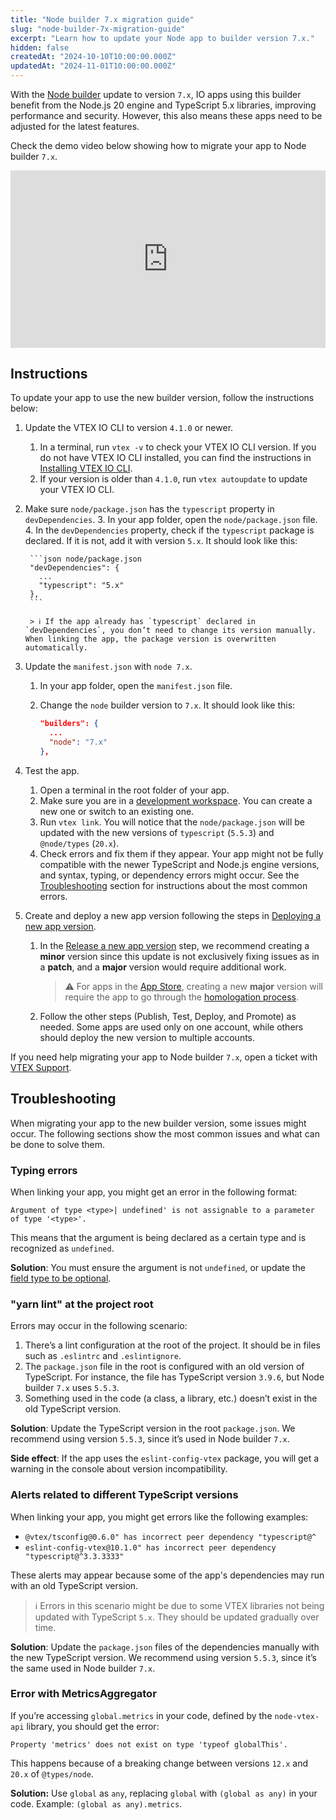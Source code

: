 ```yaml
---
title: "Node builder 7.x migration guide"
slug: "node-builder-7x-migration-guide"
excerpt: "Learn how to update your Node app to builder version 7.x."
hidden: false
createdAt: "2024-10-10T10:00:00.000Z"
updatedAt: "2024-11-01T10:00:00.000Z"
---
```


With the [Node builder](https://developers.vtex.com/docs/guides/vtex-io-documentation-node-builder) update to version `7.x`, IO apps using this builder benefit from the Node.js 20 engine and TypeScript 5.x libraries, improving performance and security. However, this also means these apps need to be adjusted for the latest features.

Check the demo video below showing how to migrate your app to Node builder `7.x`.

<iframe width="100%" style="aspect-ratio: 16/9" src="https://www.youtube.com/embed/sTSf7AZLqGg?si=eM_SIxKMAgsROXf5" title="YouTube video player" frameborder="0" allow="accelerometer; autoplay; clipboard-write; encrypted-media; gyroscope; picture-in-picture; web-share" referrerpolicy="strict-origin-when-cross-origin" allowfullscreen="allowfullscreen"></iframe>

## Instructions

To update your app to use the new builder version, follow the instructions below:

1. Update the VTEX IO CLI to version `4.1.0` or newer.
    1. In a terminal, run `vtex -v` to check your VTEX IO CLI version. If you do not have VTEX IO CLI installed, you can find the instructions in [Installing VTEX IO CLI](https://developers.vtex.com/docs/guides/vtex-io-documentation-vtex-io-cli-install).
    2. If your version is older than `4.1.0`, run `vtex autoupdate` to update your VTEX IO CLI.
2. Make sure `node/package.json` has the `typescript` property in `devDependencies`.
    3. In your app folder, open the `node/package.json` file.
    4. In the `devDependencies` property, check if the `typescript` package is declared. If it is not, add it with version `5.x`. It should look like this:

        ```json node/package.json
        "devDependencies": {
          ...
          "typescript": "5.x"
        },
        ```

        > ℹ️ If the app already has `typescript` declared in `devDependencies`, you don’t need to change its version manually. When linking the app, the package version is overwritten automatically.

3. Update the `manifest.json` with `node 7.x`.
    1. In your app folder, open the `manifest.json` file.
    2. Change the `node` builder version to `7.x`. It should look like this:

        ```json manifest.json
        "builders": {
          ...
          "node": "7.x"
        },
        ```

4. Test the app.
    1. Open a terminal in the root folder of your app.
    2. Make sure you are in a [development workspace](https://developers.vtex.com/docs/guides/vtex-io-documentation-creating-a-development-workspace). You can create a new one or switch to an existing one.
    3. Run `vtex link`. You will notice that the `node/package.json` will be updated with the new versions of `typescript` (`5.5.3`) and `@node/types` (`20.x`).
    4. Check errors and fix them if they appear. Your app might not be fully compatible with the newer TypeScript and Node.js engine versions, and syntax, typing, or dependency errors might occur. See the [Troubleshooting](#heading=h.2w3bbhmrvkih) section for instructions about the most common errors.
5. Create and deploy a new app version following the steps in [Deploying a new app version](https://developers.vtex.com/docs/guides/vtex-io-documentation-making-your-new-app-version-publicly-available).
    1. In the [Release a new app version](https://developers.vtex.com/docs/guides/vtex-io-documentation-releasing-a-new-app-version) step, we recommend creating a **minor** version since this update is not exclusively fixing issues as in a **patch**, and a **major** version would require additional work.
        > ⚠️  For apps in the [App Store](https://developers.vtex.com/docs/guides/vtex-app-store), creating a new **major** version will require the app to go through the [homologation process](https://developers.vtex.com/docs/guides/vtex-io-documentation-submitting-your-app-in-the-vtex-app-store#step-2-managing-the-homologation-process).
    2. Follow the other steps (Publish, Test, Deploy, and Promote) as needed. Some apps are used only on one account, while others should deploy the new version to multiple accounts.

If you need help migrating your app to Node builder `7.x`, open a ticket with [VTEX Support](https://help.vtex.com/en/support).

## Troubleshooting

When migrating your app to the new builder version, some issues might occur. The following sections show the most common issues and what can be done to solve them.

### Typing errors

When linking your app, you might get an error in the following format:

`Argument of type <type>| undefined' is not assignable to a parameter of type '<type>'.`

This means that the argument is being declared as a certain type and is recognized as `undefined`.

**Solution**: You must ensure the argument is not `undefined`, or update the [field type to be optional](https://www.typescriptlang.org/docs/handbook/2/everyday-types.html#optional-properties).

### "yarn lint" at the project root

Errors may occur in the following scenario:

1. There’s a lint configuration at the root of the project. It should be in files such as `.eslintrc` and `.eslintignore`.
2. The `package.json` file in the root is configured with an old version of TypeScript. For instance, the file has TypeScript version `3.9.6`, but Node builder `7.x` uses `5.5.3`.
3. Something used in the code (a class, a library, etc.) doesn’t exist in the old TypeScript version.

**Solution**: Update the TypeScript version in the root `package.json`. We recommend using version `5.5.3`, since it’s used in Node builder `7.x`.

**Side effect**: If the app uses the `eslint-config-vtex` package, you will get a warning in the console about version incompatibility.

### Alerts related to different TypeScript versions

When linking your app, you might get errors like the following examples:

- `@vtex/tsconfig@0.6.0" has incorrect peer dependency "typescript@^`
- `eslint-config-vtex@10.1.0" has incorrect peer dependency "typescript@^3.3.3333"`

These alerts may appear because some of the app's dependencies may run with an old TypeScript version.

>ℹ️ Errors in this scenario might be due to some VTEX libraries not being updated with TypeScript `5.x`. They should be updated gradually over time.

**Solution**: Update the `package.json` files of the dependencies manually with the new TypeScript version. We recommend using version `5.5.3`, since it’s the same used in Node builder `7.x`.

### Error with MetricsAggregator

If you’re accessing `global.metrics` in your code, defined by the `node-vtex-api` library, you should get the error:

`Property 'metrics' does not exist on type 'typeof globalThis'.`

This happens because of a breaking change between versions `12.x` and `20.x` of `@types/node`.

**Solution:** Use `global` as `any`, replacing `global` with `(global as any)` in your code. Example: `(global as any).metrics`.
